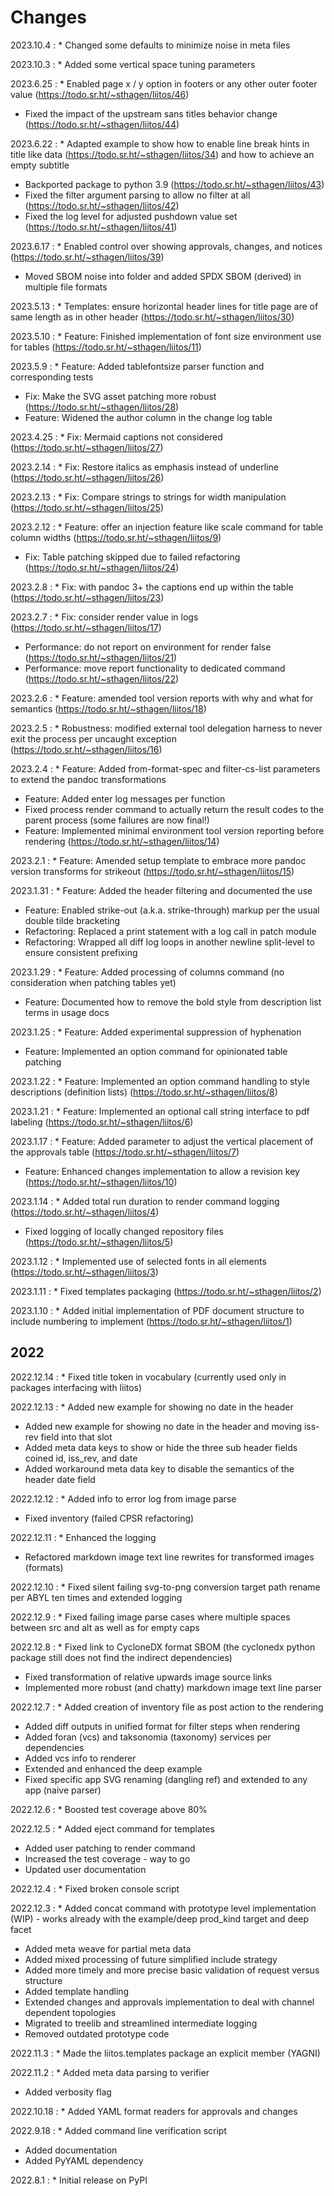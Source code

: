 # Changes

2023.10.4
:    * Changed some defaults to minimize noise in meta files

2023.10.3
:    * Added some vertical space tuning parameters

2023.6.25
:    * Enabled page x / y option in footers or any other outer footer value (<https://todo.sr.ht/~sthagen/liitos/46>)
* Fixed the impact of the upstream sans titles behavior change (<https://todo.sr.ht/~sthagen/liitos/44>)

2023.6.22
:    * Adapted example to show how to enable line break hints in title like data (<https://todo.sr.ht/~sthagen/liitos/34>) and how to achieve an empty subtitle
* Backported package to python 3.9 (<https://todo.sr.ht/~sthagen/liitos/43>)
* Fixed the filter argument parsing to allow no filter at all (<https://todo.sr.ht/~sthagen/liitos/42>)
* Fixed the log level for adjusted pushdown value set (<https://todo.sr.ht/~sthagen/liitos/41>)

2023.6.17
:    * Enabled control over showing approvals, changes, and notices (<https://todo.sr.ht/~sthagen/liitos/39>)
* Moved SBOM noise into folder and added SPDX SBOM (derived) in multiple file formats

2023.5.13
:    * Templates: ensure horizontal header lines for title page are of same length as in other header (<https://todo.sr.ht/~sthagen/liitos/30>)

2023.5.10
:    * Feature: Finished implementation of font size environment use for tables (<https://todo.sr.ht/~sthagen/liitos/11>)

2023.5.9
:    * Feature: Added tablefontsize parser function and corresponding tests
* Fix: Make the SVG asset patching more robust (<https://todo.sr.ht/~sthagen/liitos/28>)
* Feature: Widened the author column in the change log table

2023.4.25
:    * Fix: Mermaid captions not considered (<https://todo.sr.ht/~sthagen/liitos/27>)

2023.2.14
:    * Fix: Restore italics as emphasis instead of underline (<https://todo.sr.ht/~sthagen/liitos/26>)

2023.2.13
:    * Fix: Compare strings to strings for width manipulation (<https://todo.sr.ht/~sthagen/liitos/25>)

2023.2.12
:    * Feature: offer an injection feature like scale command for table column widths (<https://todo.sr.ht/~sthagen/liitos/9>)
* Fix: Table patching skipped due to failed refactoring (<https://todo.sr.ht/~sthagen/liitos/24>)

2023.2.8
:    * Fix: with pandoc 3+ the captions end up within the table (<https://todo.sr.ht/~sthagen/liitos/23>)

2023.2.7
:    * Fix: consider render value in logs (<https://todo.sr.ht/~sthagen/liitos/17>)
* Performance: do not report on environment for render false (<https://todo.sr.ht/~sthagen/liitos/21>)
* Performance: move report functionality to dedicated command (<https://todo.sr.ht/~sthagen/liitos/22>)

2023.2.6
:    * Feature: amended tool version reports with why and what for semantics (<https://todo.sr.ht/~sthagen/liitos/18>)

2023.2.5
:    * Robustness: modified external tool delegation harness to never exit the process per uncaught exception (<https://todo.sr.ht/~sthagen/liitos/16>)

2023.2.4
:    * Feature: Added from-format-spec and filter-cs-list parameters to extend the pandoc transformations
* Feature: Added enter log messages per function
* Fixed process render command to actually return the result codes to the parent process (some failures are now final!)
* Feature: Implemented minimal environment tool version reporting before rendering (<https://todo.sr.ht/~sthagen/liitos/14>)

2023.2.1
:    * Feature: Amended setup template to embrace more pandoc version transforms for strikeout (<https://todo.sr.ht/~sthagen/liitos/15>)

2023.1.31
:    * Feature: Added the header filtering and documented the use
* Feature: Enabled strike-out (a.k.a. strike-through) markup per the usual double tilde bracketing
* Refactoring: Replaced a print statement with a log call in patch module
* Refactoring: Wrapped all diff log loops in another newline split-level to ensure consistent prefixing

2023.1.29
:    * Feature: Added processing of columns command (no consideration when patching tables yet)
* Feature: Documented how to remove the bold style from description list terms in usage docs

2023.1.25
:    * Feature: Added experimental suppression of hyphenation
* Feature: Implemented an option command for opinionated table patching

2023.1.22
:    * Feature: Implemented an option command handling to style descriptions (definition lists) (<https://todo.sr.ht/~sthagen/liitos/8>)

2023.1.21
:    * Feature: Implemented an optional call string interface to pdf labeling (<https://todo.sr.ht/~sthagen/liitos/6>)

2023.1.17
:    * Feature: Added parameter to adjust the vertical placement of the approvals table (<https://todo.sr.ht/~sthagen/liitos/7>)
* Feature: Enhanced changes implementation to allow a revision key (<https://todo.sr.ht/~sthagen/liitos/10>)

2023.1.14
:    * Added total run duration to render command logging (<https://todo.sr.ht/~sthagen/liitos/4>)
* Fixed logging of locally changed repository files (<https://todo.sr.ht/~sthagen/liitos/5>)

2023.1.12
:    * Implemented use of selected fonts in all elements (<https://todo.sr.ht/~sthagen/liitos/3>)

2023.1.11
:    * Fixed templates packaging (<https://todo.sr.ht/~sthagen/liitos/2>)

2023.1.10
:    * Added initial implementation of PDF document structure to include numbering to implement (<https://todo.sr.ht/~sthagen/liitos/1>)

## 2022

2022.12.14
:    * Fixed title token in vocabulary (currently used only in packages interfacing with liitos)

2022.12.13
:    * Added new example for showing no date in the header
* Added new example for showing no date in the header and moving iss-rev field into that slot
* Added meta data keys to show or hide the three sub header fields coined id, iss_rev, and date
* Added workaround meta data key to disable the semantics of the header date field

2022.12.12
:    * Added info to error log from image parse
* Fixed inventory (failed CPSR refactoring)

2022.12.11
:    * Enhanced the logging
* Refactored markdown image text line rewrites for transformed images (formats)

2022.12.10
:    * Fixed silent failing svg-to-png conversion target path rename per ABYL ten times and extended logging

2022.12.9
:    * Fixed failing image parse cases where multiple spaces between src and alt as well as for empty caps

2022.12.8
:    * Fixed link to CycloneDX format SBOM (the cyclonedx python package still does not find the indirect dependencies)
* Fixed transformation of relative upwards image source links
* Implemented more robust (and chatty) markdown image text line parser

2022.12.7
:    * Added creation of inventory file as post action to the rendering
* Added diff outputs in unified format for filter steps when rendering
* Added foran (vcs) and taksonomia (taxonomy) services per dependencies
* Added vcs info to renderer
* Extended and enhanced the deep example
* Fixed specific app SVG renaming (dangling ref) and extended to any app (naive parser)

2022.12.6
:    * Boosted test coverage above 80%

2022.12.5
:    * Added eject command for templates
* Added user patching to render command
* Increased the test coverage - way to go
* Updated user documentation

2022.12.4
:    * Fixed broken console script

2022.12.3
:    * Added concat command with prototype level implementation (WIP) - works already with the example/deep prod_kind target and deep facet
* Added meta weave for partial meta data
* Added mixed processing of future simplified include strategy
* Added more timely and more precise basic validation of request versus structure
* Added template handling
* Extended changes and approvals implementation to deal with channel dependent topologies
* Migrated to treelib and streamlined intermediate logging
* Removed outdated prototype code

2022.11.3
:    * Made the liitos.templates package an explicit member (YAGNI)

2022.11.2
:    * Added meta data parsing to verifier
* Added verbosity flag

2022.10.18
:    * Added YAML format readers for approvals and changes

2022.9.18
:    * Added command line verification script
* Added documentation
* Added PyYAML dependency

2022.8.1
:    * Initial release on PyPI

